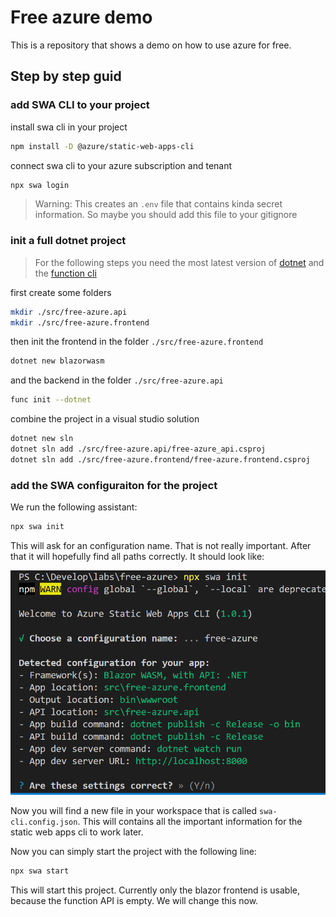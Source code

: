 # Free azure demo

This is a repository that shows a demo on how to use azure for free.

## Step by step guid

### add SWA CLI to your project

install swa cli in your project

```bash
npm install -D @azure/static-web-apps-cli
```

connect swa cli to your azure subscription and tenant

```bash
npx swa login
```

> Warning: This creates an `.env` file that contains kinda secret information. So maybe you should add this file to your gitignore

### init a full dotnet project

> For the following steps you need the most latest version of [dotnet](dot.net) and the [function cli](https://docs.microsoft.com/en-us/azure/azure-functions/functions-run-local)

first create some folders

```bash
mkdir ./src/free-azure.api
mkdir ./src/free-azure.frontend
```

then init the frontend in the folder `./src/free-azure.frontend`

```bash
dotnet new blazorwasm
```

and the backend in the folder `./src/free-azure.api`

```bash
func init --dotnet
```

combine the project in a visual studio solution

```bash
dotnet new sln
dotnet sln add ./src/free-azure.api/free-azure_api.csproj
dotnet sln add ./src/free-azure.frontend/free-azure.frontend.csproj
```

### add the SWA configuraiton for the project

We run the following assistant:

```bash
npx swa init
```

This will ask for an configuration name. That is not really important. After that it will hopefully find all paths correctly. It should look like:

![swa config wizard, with all the values automatic detected](/docs/.assets/swa-config.png)

Now you will find a new file in your workspace that is called `swa-cli.config.json`. This will contains all the important information for the static web apps cli to work later.

Now you can simply start the project with the following line:

```bash
npx swa start
```

This will start this project. Currently only the blazor frontend is usable, because the function API is empty. We will change this now.
